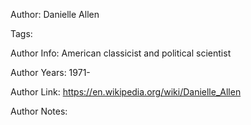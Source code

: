 Author: Danielle Allen

Tags:

Author Info:  American classicist and political scientist

Author Years: 1971-

Author Link:  https://en.wikipedia.org/wiki/Danielle_Allen

Author Notes:


